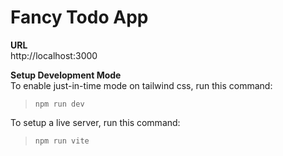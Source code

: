 # Fancy Todo App

**URL** <br>
http://localhost:3000

**Setup Development Mode** <br>
To enable just-in-time mode on tailwind css, run this command: <br>
  > `npm run dev`

To setup a live server, run this command: <br>
  > `npm run vite`